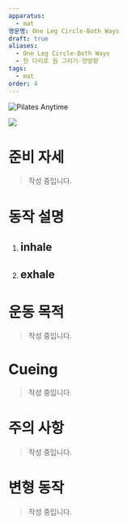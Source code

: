 ```yaml
---
apparatus:
  - mat
영문명: One Leg Circle-Both Ways
draft: true
aliases:
  - One Leg Circle-Both Ways
  - 한 다리로 원 그리기-양방향
tags:
  - mat
order: 4
---
```


![Pilates Anytime](https://youtu.be/RZqtVL6K8DM?si=NDqGvuttvcYFBWL1)

![](https://youtu.be/C-bjeO2DiZk?si=h5gIQGh1nJ2w_ZXU)

# 준비 자세

> 작성 중입니다.

# 동작 설명

1. inhale
   -

2. exhale
   -

# 운동 목적

> 작성 중입니다.

# Cueing

> 작성 중입니다.

# 주의 사항

> 작성 중입니다.

# 변형 동작

> 작성 중입니다.
